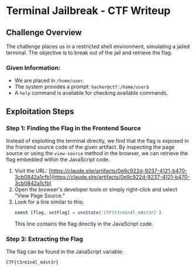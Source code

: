 # Terminal Jailbreak - CTF Writeup

## Challenge Overview
The challenge places us in a restricted shell environment, simulating a jailed terminal. The objective is to break out of the jail and retrieve the flag.

### Given Information:
- We are placed in `/home/user`.
- The system provides a prompt: `hacker@ctf:/home/user$`
- A `help` command is available for checking available commands.

## Exploitation Steps

### Step 1: Finding the Flag in the Frontend Source
Instead of exploiting the terminal directly, we find that the flag is exposed in the frontend source code of the given artifact. By inspecting the page source or using the `view-source` method in the browser, we can retrieve the flag embedded within the JavaScript code.

1. Visit the URL: [https://claude.site/artifacts/0e9c922d-9237-4121-b470-3cb0842a1cfb](https://claude.site/artifacts/0e9c922d-9237-4121-b470-3cb0842a1cfb)
2. Open the browser's developer tools or simply right-click and select "View Page Source."
3. Look for a line similar to this:
   ```javascript
   const [flag, setFlag] = useState('CTF{t3rm1n4l_m4st3r}')
   ```
   This line contains the flag directly in the JavaScript code.

### Step 3: Extracting the Flag
The flag can be found in the JavaScript variable:
```
CTF{t3rm1n4l_m4st3r}
```
